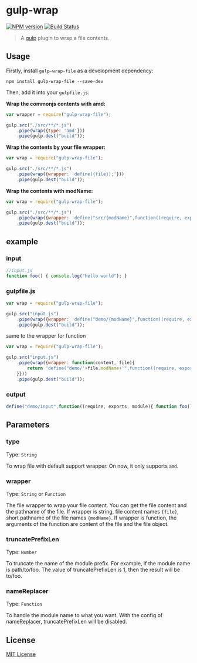 # gulp-wrap

[![NPM version](https://img.shields.io/npm/v/gulp-wrap-file.svg?style=flat)](https://www.npmjs.com/package/gulp-wrap-file)
[![Build Status](https://secure.travis-ci.org/Dijason/gulp-wrap-file.svg?branch=master)](http://travis-ci.org/Dijason/gulp-wrap-file)

> A [gulp](https://github.com/gulpjs/gulp) plugin to wrap a file contents.

## Usage

Firstly, install `gulp-wrap-file` as a development dependency:

```shell
npm install gulp-wrap-file --save-dev
```

Then, add it into your `gulpfile.js`:

**Wrap the commonjs contents with amd:**

```javascript
var wrapper = require("gulp-wrap-file");

gulp.src("./src/**/*.js")
    .pipe(wrap({type: 'amd'}))
    .pipe(gulp.dest("build"));
```

**Wrap the contents by your file wrapper:**

```javascript
var wrap = require("gulp-wrap-file");

gulp.src("./src/**/*.js")
    .pipe(wrap({wrapper: 'define({file});'}))
    .pipe(gulp.dest("build"));
```


**Wrap the contents with modName:**

```javascript
var wrap = require("gulp-wrap-file");

gulp.src("./src/**/*.js")
    .pipe(wrap({wrapper: 'define("src/{modName}",function((require, exports, module){ {file} }));'}))
    .pipe(gulp.dest("build"));
```

## example

### input

```javascript
//input.js
function foo() { console.log("hello world"); }
```

### gulpfile.js

```javascript
var wrap = require("gulp-wrap-file");

gulp.src("input.js")
    .pipe(wrap({wrapper: 'define("demo/{modName}",function((require, exports, module){ {file} }));'}))
    .pipe(gulp.dest("build"));
```

same to the wrapper for function

```javascript
var wrap = require("gulp-wrap-file");

gulp.src("input.js")
    .pipe(wrap({wrapper: function(content, file){
        return 'define("demo/'+file.modName+'",function((require, exports, module){ '+content+' }));'
    }}))
    .pipe(gulp.dest("build"));
```


### output

```javascript
define("demo/input",function((require, exports, module){ function foo() { console.log("hello world"); } }));
```

## Parameters

### type
Type: `String`

To wrap file with default support wrapper. On now, it only supports `amd`.

### wrapper
Type: `String` or `Function`

The file wrapper to wrap your file content. You can get the file content and the pathname of the file.
If wrapper is string, file content names `{file}`, short pathname of the file names `{modName}`.
If wrapper is function, the arguments of the function are content of the file and the file object.

### truncatePrefixLen
Type: `Number`

To truncate the name of the module prefix. For example, if the module name is path/to/foo. The value of truncatePrefixLen is 1, then the result will be to/foo.


### nameReplacer
Type: `Function`

To handle the module name to what you want. With the config of nameReplacer, truncatePrefixLen will be disabled.

## License

[MIT License](http://en.wikipedia.org/wiki/MIT_License)